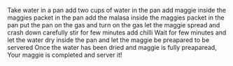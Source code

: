 Take water in a pan
add two cups of water in the pan
add maggie inside the maggies packet in the pan
add the malasa inside the maggies packet in the pan
put the pan on the gas and turn on the gas
let the maggie spread and crash down carefully
stir for few minutes
add chilli
Wait for few minutes and let the water dry inside the pan and let the maggie be preapared to be servered 
Once the water has been dried and maggie is fully preaparead, Your maggie is completed and server it! 


